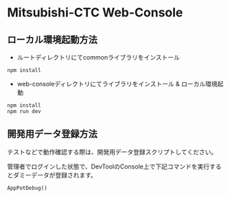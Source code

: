 # Mitsubishi-CTC Web-Console

## ローカル環境起動方法

- ルートディレクトリにてcommonライブラリをインストール
```
npm install
```

- web-consoleディレクトリにてライブラリをインストール & ローカル環境起動

```
npm install
npm run dev
```

## 開発用データ登録方法

テストなどで動作確認する際は、開発用データ登録スクリプトしてください。

管理者でログインした状態で、DevToolのConsole上で下記コマンドを実行するとダミーデータが登録されます。

```
AppPotDebug()
```
